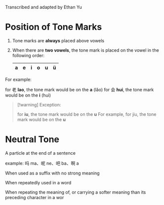 Transcribed and adapted by Ethan Yu
# Position of Tone Marks

1. Tone marks are **always** placed above vowels
2. When there are **two vowels**, the tone mark is placed on the vowel in the following order: 
   
   | a   | e   | i   | o   | u   | ü   |
   | --- | --- | --- | --- | --- | --- |

For example: 

for 老 **lao**, the tone mark would be on the **a** (lǎo) 
for 会 **hui**, the tone mark would be on the **i** (huì)

>[!warning] Exception:
>
>for **iu**, the tone mark would be on the **u**
>For example, for jiu, the tone mark would be on the **u**

# Neutral Tone

A particle at the end of a sentence

example: 吗 ma、呢 ne、吧 ba、啊 a

When used as a suffix with no strong meaning

When repeatedly used in a word

When repeating the meaning of, or carrying a softer meaning than its preceding character in a wor